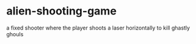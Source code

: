 # alien-shooting-game
a fixed shooter where the player shoots a laser horizontally to kill ghastly ghouls

